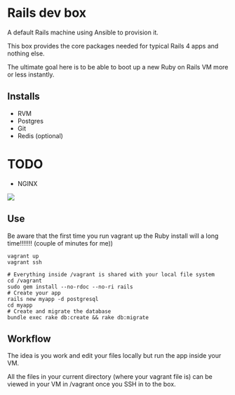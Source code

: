 # Rails dev box

A default Rails machine using Ansible to provision it. 

This box provides the core packages needed for typical Rails 4 apps and nothing else.

The ultimate goal here is to be able to boot up a new Ruby on Rails VM more or less instantly.

## Installs

+ RVM
+ Postgres
+ Git
+ Redis (optional)

# TODO 

+ NGINX

![](https://dl.dropboxusercontent.com/u/6475135/rails-dev-box.png)

## Use

Be aware that the first time you run vagrant up the Ruby install will a long time!!!!!!! (couple of minutes for me))

```
vagrant up
vagrant ssh

# Everything inside /vagrant is shared with your local file system
cd /vagrant
sudo gem install --no-rdoc --no-ri rails
# Create your app
rails new myapp -d postgresql
cd myapp
# Create and migrate the database
bundle exec rake db:create && rake db:migrate
```

## Workflow

The idea is you work and edit your files locally but run the app inside your VM. 

All the files in your current directory (where your vagrant file is)
can be viewed in your VM in /vagrant once you SSH in to the box.

